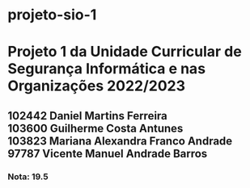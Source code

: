# projeto-sio-1
<h1>Projeto 1 da Unidade Curricular de Segurança Informática e nas Organizações 2022/2023</h1>
<h2>102442 Daniel Martins Ferreira<br>
103600 Guilherme Costa Antunes<br>
103823 Mariana Alexandra Franco Andrade<br>
97787 Vicente Manuel Andrade Barros</h2>
<h3>Nota: 19.5</h3>
